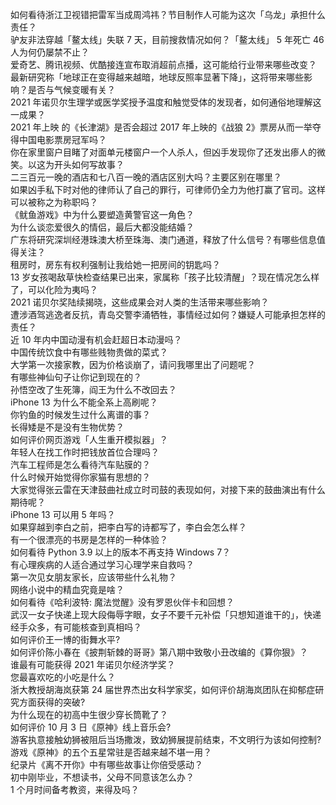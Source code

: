 如何看待浙江卫视错把雷军当成周鸿祎？节目制作人可能为这次「乌龙」承担什么责任？  
驴友非法穿越「鳌太线」失联 7 天，目前搜救情况如何？「鳌太线」 5 年死亡 46 人为何仍屡禁不止？  
爱奇艺、腾讯视频、优酷接连宣布取消超前点播，这可能给行业带来哪些改变？  
最新研究称「地球正在变得越来越暗，地球反照率显著下降」，这将带来哪些影响？是否与气候变暖有关？  
2021 年诺贝尔生理学或医学奖授予温度和触觉受体的发现者，如何通俗地理解这一成果？  
2021 年上映 的《长津湖》是否会超过 2017 年上映的《战狼 2》票房从而一举夺得中国电影票房冠军吗？  
你在家里窗户目睹了对面单元楼窗户一个人杀人，但凶手发现你了还发出瘆人的微笑。以这为开头如何写故事？  
二三百元一晚的酒店和七八百一晚的酒店区别大吗？主要区别在哪里？  
如果凶手私下时对他的律师认了自己的罪行，可律师仍全力为他打赢了官司。这样可以被称之为称职吗？  
《鱿鱼游戏》中为什么要塑造黄警官这一角色？  
为什么谈恋爱很久的情侣，最后大都没能结婚？  
广东将研究深圳经港珠澳大桥至珠海、澳门通道，释放了什么信号？有哪些信息值得关注？  
租房时，房东有权利强制让我给她一把房间的钥匙吗？  
13 岁女孩喝敌草快检查结果已出来，家属称「孩子比较清醒」？现在情况怎么样了，可以化险为夷吗？  
2021 诺贝尔奖陆续揭晓，这些成果会对人类的生活带来哪些影响？  
遭涉酒驾逃逸者反抗，青岛交警李涌牺牲，事情经过如何？嫌疑人可能承担怎样的责任？  
近 10 年内中国动漫有机会赶超日本动漫吗？  
中国传统饮食中有哪些贱物贵做的菜式？  
大学第一次接家教，因为价格谈崩了，请问我哪里出了问题呢？  
有哪些神仙句子让你记到现在的？  
孙悟空改了生死簿，阎王为什么不改回去？  
iPhone 13 为什么不能全系上高刷呢？  
你钓鱼的时候发生过什么离谱的事？  
长得矮是不是没有生物优势？  
如何评价网页游戏「人生重开模拟器」？  
年轻人在找工作时把钱放首位合理吗？  
汽车工程师是怎么看待汽车贴膜的？  
什么时候开始觉得你家猫有思想的？  
大家觉得张云雷在天津鼓曲社成立时司鼓的表现如何，对接下来的鼓曲演出有什么期待呢？  
iPhone 13 可以用 5 年吗？  
如果穿越到李白之前，把李白写的诗都写了，李白会怎么样？  
有一个很漂亮的书房是怎样的一种体验？  
如何看待 Python 3.9 以上的版本不再支持 Windows 7？  
有心理疾病的人适合通过学习心理学来自救吗？  
第一次见女朋友家长，应该带些什么礼物？  
网络小说中的精血究竟是啥？  
如何看待《哈利波特: 魔法觉醒》没有罗恩伙伴卡和回想？  
武汉一女子快递上现大段侮辱字眼，女子不要千元补偿「只想知道谁干的」，快递经手众多，有可能核查到真相吗？  
如何评价王一博的街舞水平?  
如何评价陈小春在《披荆斩棘的哥哥》第八期中致敬小丑改编的《算你狠》？  
谁最有可能获得 2021 年诺贝尔经济学奖？  
您最喜欢吃的小吃是什么？  
浙大教授胡海岚获第 24 届世界杰出女科学家奖，如何评价胡海岚团队在抑郁症研究方面获得的突破?  
为什么现在的初高中生很少穿长筒靴了？  
如何评价 10 月 3 日《原神》线上音乐会?  
游客执意接触幼狮被阻后当场撒泼，致幼狮展提前结束，不文明行为该如何控制?  
游戏《原神》的五个五星常驻是否越来越不堪一用？  
纪录片《离不开你》中有哪些故事让你倍受感动？  
初中刚毕业，不想读书，父母不同意该怎么办？  
1 个月时间备考教资，来得及吗？  
